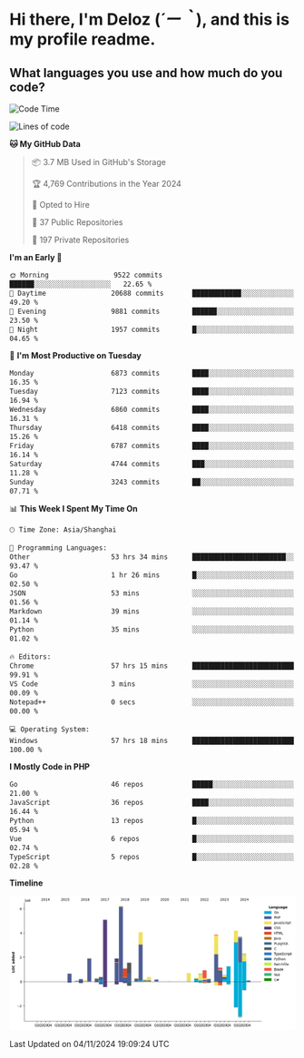 # **Hi there, I'm Deloz (*´ー｀*), and this is my profile readme.**

## **What languages you use and how much do you code?**

<!--START_SECTION:waka-->
![Code Time](http://img.shields.io/badge/Code%20Time-4%2C979%20hrs%2028%20mins-blue)

![Lines of code](https://img.shields.io/badge/From%20Hello%20World%20I%27ve%20Written-44.2%20million%20lines%20of%20code-blue)

**🐱 My GitHub Data** 

> 📦 3.7 MB Used in GitHub's Storage 
 > 
> 🏆 4,769 Contributions in the Year 2024
 > 
> 💼 Opted to Hire
 > 
> 📜 37 Public Repositories 
 > 
> 🔑 197 Private Repositories 
 > 
**I'm an Early 🐤** 

```text
🌞 Morning                9522 commits        ██████░░░░░░░░░░░░░░░░░░░   22.65 % 
🌆 Daytime                20688 commits       ████████████░░░░░░░░░░░░░   49.20 % 
🌃 Evening                9881 commits        ██████░░░░░░░░░░░░░░░░░░░   23.50 % 
🌙 Night                  1957 commits        █░░░░░░░░░░░░░░░░░░░░░░░░   04.65 % 
```
📅 **I'm Most Productive on Tuesday** 

```text
Monday                   6873 commits        ████░░░░░░░░░░░░░░░░░░░░░   16.35 % 
Tuesday                  7123 commits        ████░░░░░░░░░░░░░░░░░░░░░   16.94 % 
Wednesday                6860 commits        ████░░░░░░░░░░░░░░░░░░░░░   16.31 % 
Thursday                 6418 commits        ████░░░░░░░░░░░░░░░░░░░░░   15.26 % 
Friday                   6787 commits        ████░░░░░░░░░░░░░░░░░░░░░   16.14 % 
Saturday                 4744 commits        ███░░░░░░░░░░░░░░░░░░░░░░   11.28 % 
Sunday                   3243 commits        ██░░░░░░░░░░░░░░░░░░░░░░░   07.71 % 
```


📊 **This Week I Spent My Time On** 

```text
🕑︎ Time Zone: Asia/Shanghai

💬 Programming Languages: 
Other                    53 hrs 34 mins      ███████████████████████░░   93.47 % 
Go                       1 hr 26 mins        █░░░░░░░░░░░░░░░░░░░░░░░░   02.50 % 
JSON                     53 mins             ░░░░░░░░░░░░░░░░░░░░░░░░░   01.56 % 
Markdown                 39 mins             ░░░░░░░░░░░░░░░░░░░░░░░░░   01.14 % 
Python                   35 mins             ░░░░░░░░░░░░░░░░░░░░░░░░░   01.02 % 

🔥 Editors: 
Chrome                   57 hrs 15 mins      █████████████████████████   99.91 % 
VS Code                  3 mins              ░░░░░░░░░░░░░░░░░░░░░░░░░   00.09 % 
Notepad++                0 secs              ░░░░░░░░░░░░░░░░░░░░░░░░░   00.00 % 

💻 Operating System: 
Windows                  57 hrs 18 mins      █████████████████████████   100.00 % 
```

**I Mostly Code in PHP** 

```text
Go                       46 repos            █████░░░░░░░░░░░░░░░░░░░░   21.00 % 
JavaScript               36 repos            ████░░░░░░░░░░░░░░░░░░░░░   16.44 % 
Python                   13 repos            █░░░░░░░░░░░░░░░░░░░░░░░░   05.94 % 
Vue                      6 repos             █░░░░░░░░░░░░░░░░░░░░░░░░   02.74 % 
TypeScript               5 repos             █░░░░░░░░░░░░░░░░░░░░░░░░   02.28 % 
```



**Timeline**

![Lines of Code chart](https://raw.githubusercontent.com/deloz/deloz/main/assets/bar_graph.png)


 Last Updated on 04/11/2024 19:09:24 UTC
<!--END_SECTION:waka-->
